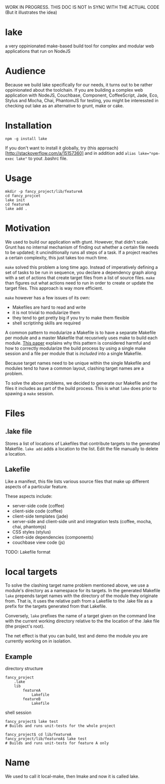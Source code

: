 WORK IN PROGRESS. THIS DOC IS NOT In SYNC WITH THE ACTUAL CODE (But it illustrates the idea)

lake
====

a very oppinionated make-based build tool for complex and modular web applications that run on NodeJS

Audience
========

Because we build lake specifically for our needs, it turns out to be rather oppinionated about the toolchain.
If you are building a complex web application with NodeJS, Couchbase, Component, CoffeeScript, Jade, Eco, Stylus and Mocha, Chai, PhantomJS for testing, you might be interessted in checking out lake as an alternative to grunt, make or cake.

Installation
============

    npm -g install lake

If you don't want to install it globally, try (this approach)[http://stackoverflow.com/a/15157360] and in addition add `alias lake="npm-exec lake"` to yout .bashrc file.

Usage
=====

    mkdir -p fancy_project/lib/featureA
    cd fancy_projcet
    lake init
    cd featureA
    lake add .

Motivation
==========
We used to build our application with gtunt. However, that didn't scale. Grunt has no internal mechanism of finding out whether a certain file needs to be updated; it uncinditionally runs all steps of a task. If a project reaches a certain complexity, this just takes too much time.

`make` solved this problem a long time ago. Instead of imperatively defining a set of tasks to be run in sequence, you declare a dependency graph along with a set of actions that create target files from a list of source files. `make` than figures out what actions need to run in order to create or update the target files. This approach is way more efficient.

`make` however has a few issues of its own:
* Makefiles are hard to read and write
* it is not trivial to modularize them
* they tend to get pretty big if you try to make them flexible
* shell scriptinhg skills are required

A common pattern to modularize a Makefile is to have a separate Makefile per module and a master Makefile that recusrively uses make to build each module. [This paper](http://aegis.sourceforge.net/auug97.pdf) explains why this pattern is considered harmful and how to correctly modularize the build process by using a single make session and a file per module that is *included* into a single Makefile.

Because target names need to be unique within the single Makefile and modules tend to have a common layout, clashing target names are a problem.

To solve the above problems, we decided to generate our Makefile and the files it includes as part of the build process. This is what `lake` does prior to spawing a `make` session.

Files
=====

.lake file
----------
Stores a list of locations of Lakefiles that contribute targets to the generated Makefile.
`lake add` adds a location to the list. Edit the file manually to delete a location.

Lakefile
--------
Like a manifest, this file lists various source files that make up different aspects of a particular feature.

These aspects include:
* server-side code (coffee)
* client-side code (coffee)
* client-side templates (jade)
* server-side and client-side unit and integration tests (coffee, mocha, chai, phantomjs)
* CSS styles (stylus)
* client-side dependencies (components)
* couchbase view code (js)

TODO: Lakefile format

local targets
=============
To solve the clashing target name problem mentioned above, we use a module's directory as a namespace for its targets.
In the generated Makefile `lake` prepends target names with the directory of the module they originate from. That is, it uses the relative path from a Lakefile to the .lake file as a prefix for the targets generated from that Lakefile.

Conversely, `lake` prefixes the name of a target given on the command line with the current working directory relative to the the location of the .lake file (the project's root).

The net effect is that you can build, test and demo the module you are currently working on in isolation.

Example
-------

directory structure

    fancy_project
        .lake
        lib
            featureA
                Lakefile
            featureB
                Lakefile

shell session

    fancy_project$ lake test
    # Builds and runs unit-tests for the whole project

    fancy_project$ cd lib/featureA
    fancy_project/lib/featureA$ lake test
    # Builds and runs unit-tests for feature A only

Name
====
We used to call it local-make, then lmake and now it is called lake.
